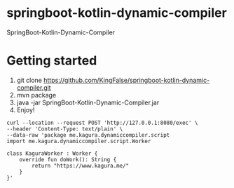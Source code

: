 # springboot-kotlin-dynamic-compiler
SpringBoot-Kotlin-Dynamic-Compiler

# Getting started
1. git clone https://github.com/KingFalse/springboot-kotlin-dynamic-compiler.git
2. mvn package
3. java -jar SpringBoot-Kotlin-Dynamic-Compiler.jar
4. Enjoy! 
```shell script
curl --location --request POST 'http://127.0.0.1:8080/exec' \
--header 'Content-Type: text/plain' \
--data-raw 'package me.kagura.dynamiccompiler.script
import me.kagura.dynamiccompiler.script.Worker

class KaguraWorker : Worker {
    override fun doWork(): String {
        return "https://www.kagura.me/"
    }
}'
```
